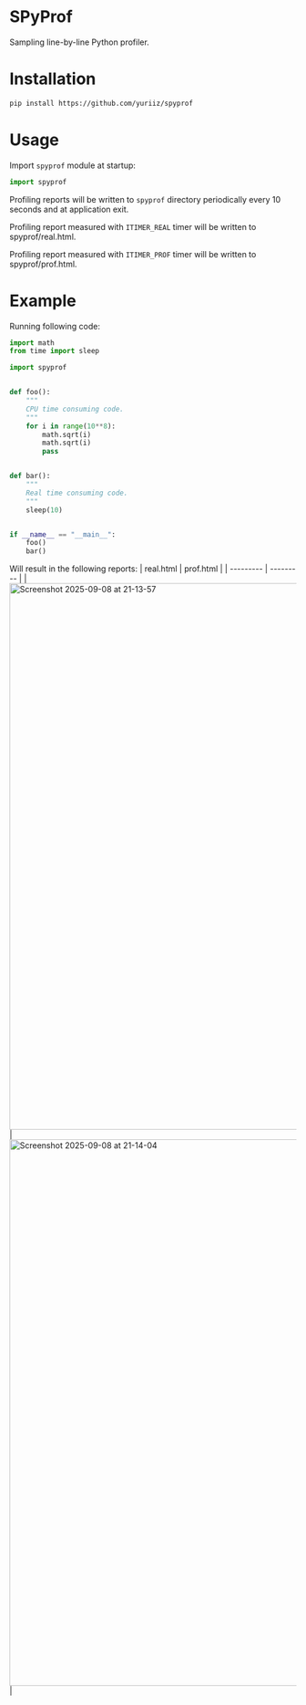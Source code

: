 # SPyProf
Sampling line-by-line Python profiler.

# Installation
```bash
pip install https://github.com/yuriiz/spyprof
```

# Usage
Import `spyprof` module at startup:

```python
import spyprof
```

Profiling reports will be written to `spyprof` directory periodically every 10 seconds and at application exit.

Profiling report measured with `ITIMER_REAL` timer will be written to spyprof/real.html.

Profiling report measured with `ITIMER_PROF` timer will be written to spyprof/prof.html.

# Example

Running following code:
```python
import math
from time import sleep

import spyprof


def foo():
    """
    CPU time consuming code.
    """
    for i in range(10**8):
        math.sqrt(i)
        math.sqrt(i)
        pass


def bar():
    """
    Real time consuming code.
    """
    sleep(10)


if __name__ == "__main__":
    foo()
    bar()
```

Will result in the following reports:
| real.html | prof.html |
| --------- | --------- |
| <img width="1280" height="958" alt="Screenshot 2025-09-08 at 21-13-57 " src="https://github.com/user-attachments/assets/a801a750-9471-439b-85d0-3fce44c37cc6" /> | <img width="1280" height="958" alt="Screenshot 2025-09-08 at 21-14-04 " src="https://github.com/user-attachments/assets/5a1360cc-19e3-4571-b808-e415049e3d3b" /> |



